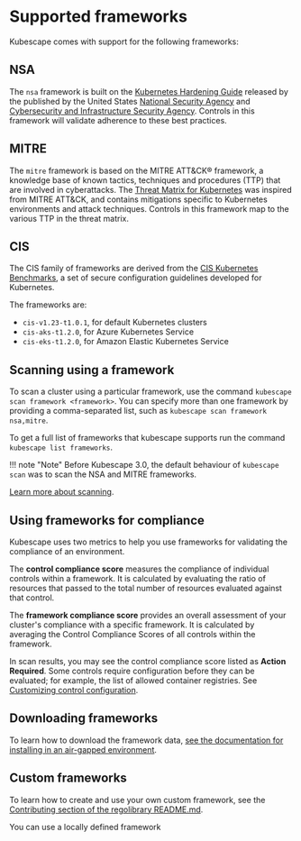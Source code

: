 # Supported frameworks

Kubescape comes with support for the following frameworks:

## NSA  

The `nsa` framework is built on the [Kubernetes Hardening Guide](https://media.defense.gov/2022/Aug/29/2003066362/-1/-1/0/CTR_KUBERNETES_HARDENING_GUIDANCE_1.2_20220829.PDF) released by the published by the United States [National Security Agency](https://nsa.gov) and [Cybersecurity and Infrastructure Security Agency](https://cisa.gov/). Controls in this framework will validate adherence to these best practices.

## MITRE

The `mitre` framework is based on the MITRE ATT&CK® framework, a knowledge base of known tactics, techniques and procedures (TTP) that are involved in cyberattacks. The [Threat Matrix for Kubernetes](https://microsoft.github.io/Threat-Matrix-for-Kubernetes/) was inspired from MITRE ATT&CK, and contains mitigations specific to Kubernetes environments and attack techniques. Controls in this framework map to the various TTP in the threat matrix.

## CIS

The CIS family of frameworks are derived from the [CIS Kubernetes Benchmarks](https://www.cisecurity.org/benchmark/kubernetes), a set of secure configuration guidelines developed for Kubernetes.

The frameworks are:

* `cis-v1.23-t1.0.1`, for default Kubernetes clusters
* `cis-aks-t1.2.0`, for Azure Kubernetes Service
* `cis-eks-t1.2.0`, for Amazon Elastic Kubernetes Service

## Scanning using a framework

To scan a cluster using a particular framework, use the command `kubescape scan framework <framework>`.  You can specify more than one framework by providing a comma-separated list, such as `kubescape scan framework nsa,mitre`.

To get a full list of frameworks that kubescape supports run the command `kubescape list frameworks`.

!!! note "Note"
    Before Kubescape 3.0, the default behaviour of `kubescape scan` was to scan the NSA and MITRE frameworks.

[Learn more about scanning](../scanning.md).

## Using frameworks for compliance

Kubescape uses two metrics to help you use frameworks for validating the compliance of an environment.

The **control compliance score** measures the compliance of individual controls within a framework. It is calculated by evaluating the ratio of resources that passed to the total number of resources evaluated against that control.

The **framework compliance score** provides an overall assessment of your cluster's compliance with a specific framework. It is calculated by averaging the Control Compliance Scores of all controls within the framework.

In scan results, you may see the control compliance score listed as **Action Required**.  Some controls require configuration before they can be evaluated; for example, the list of allowed container registries. See [Customizing control configuration](configuring-controls.md).

## Downloading frameworks

To learn how to download the framework data, [see the documentation for installing in an air-gapped environment](../install-cli.md#offlineair-gapped-environment-support).

## Custom frameworks

To learn how to create and use your own custom framework, see the [Contributing section of the regolibrary README.md](https://github.com/kubescape/regolibrary/blob/master/README.md#contributing).

You can use a locally defined framework